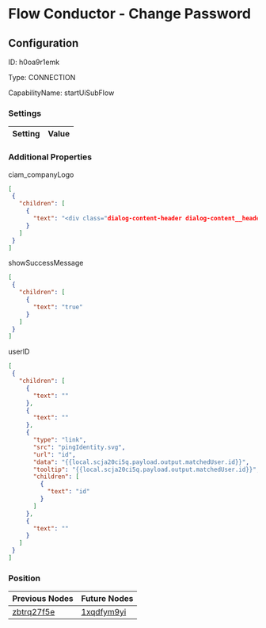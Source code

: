 # Flow Conductor - Change Password
## Configuration
ID:  h0oa9r1emk

Type: CONNECTION 

CapabilityName: startUiSubFlow

### Settings
| Setting | Value  |
| :------------------------ | ---------------------------------------- |
 




### Additional Properties
ciam_companyLogo
 ```json 
[
  {
    "children": [
      {
        "text": "<div class="dialog-content-header dialog-content__header" style="height: 85px"><div class="dialog-content-header__logo"></div></div>"
      }
    ]
  }
]
```


showSuccessMessage
 ```json 
[
  {
    "children": [
      {
        "text": "true"
      }
    ]
  }
]
```


userID
 ```json 
[
  {
    "children": [
      {
        "text": ""
      },
      {
        "text": ""
      },
      {
        "type": "link",
        "src": "pingIdentity.svg",
        "url": "id",
        "data": "{{local.scja20ci5q.payload.output.matchedUser.id}}",
        "tooltip": "{{local.scja20ci5q.payload.output.matchedUser.id}}",
        "children": [
          {
            "text": "id"
          }
        ]
      },
      {
        "text": ""
      }
    ]
  }
]
```




### Position
| Previous Nodes | Future Nodes |
| :------------- | ------------ |
| [zbtrq27f5e](./zbtrq27f5e.md) | [1xqdfym9yi](./1xqdfym9yi.md) |